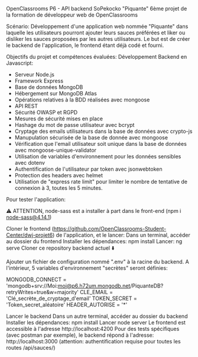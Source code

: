 OpenClassrooms P6 - API backend SoPekocko "Piquante"
6ème projet de la formation de développeur web de OpenClassrooms

Scénario:
Développement d'une application web nommée "Piquante" dans laquelle les utilisateurs pourront ajouter leurs sauces préférées et liker ou disliker les sauces proposées par les autres utilisateurs.
Le but est de créer le backend de l'application, le frontend étant déjà codé et fourni.

Objectifs du projet et compétences évaluées:
Développement Backend en Javascript:

- Serveur Node.js
- Framework Express
- Base de données MongoDB
- Hébergement sur MongoDB Atlas
- Opérations relatives à la BDD réalisées avec mongoose
- API REST
- Sécurité OWASP et RGPD
- Mesures de sécurité mises en place
- Hashage du mot de passe utilisateur avec bcrypt
- Cryptage des emails utilisateurs dans la base de données avec crypto-js
- Manupulation sécurisée de la base de donnée avec mongoose
- Vérification que l'email utilisateur soit unique dans la base de données avec mongoose-unique-validator
- Utilisation de variables d'environnement pour les données sensibles avec dotenv
- Authentification de l'utilisateur par token avec jsonwebtoken
- Protection des headers avec helmet
- Utilisation de "express rate limit" pour limiter le nombre de tentative de connexion à 3, toutes les 5 minutes.

Pour tester l'application:

⚠️ ATTENTION, node-sass est a installer à part dans le front-end (npm i node-sass@4.14.1)

Cloner le frontend (https://github.com/OpenClassrooms-Student-Center/dwj-projet6) de l'application, et le lancer:
Dans un terminal, accéder au dossier du frontend
Installer les dépendances: npm install
Lancer: ng serve
Cloner ce repository backend actuel ⬇️

Ajouter un fichier de configuration nommé ".env" à la racine du backend. A l'intérieur, 5 variables d'environnement "secrètes" seront définies:

MONGODB_CONNECT = 'mongodb+srv://Moi:moi@p6.h72um.mongodb.net/PiquanteDB?retryWrites=true&w=majority'
CLE_EMAIL = 'Clé_secrète_de_cryptage_d'email'
TOKEN_SECRET = 'Token_secret_aléatoire'
HEADER_AUTORISE = '*'

Lancer le backend
Dans un autre terminal, accéder au dossier du backend
Installer les dépendances: npm install
Lancer node server
Le frontend est accessible à l'adresse http://localhost:4200
Pour des tests spécifiques (avec postman par exemple), le backend répond à l'adresse: http://localhost:3000 (attention: authentification requise pour toutes les routes /api/sauces/)
